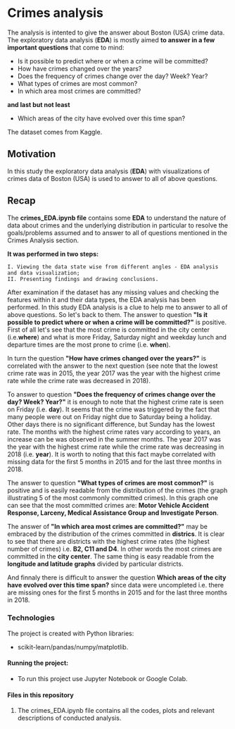 # Crimes analysis

The analysis is intented to give the answer about Boston (USA) crime data.  The exploratory data analysis (**EDA**) is mostly aimed **to answer in a few important questions** that come to mind:

- Is it possible to predict where or when a crime will be committed?
- How have crimes changed over the years?
- Does the frequency of crimes change over the day? Week? Year?
- What types of crimes are most common?
- In which area most crimes are committed? 

**and last but not least**

- Which areas of the city have evolved over this time span?

The dataset comes from Kaggle.


## Motivation

In this study the exploratory data analysis (**EDA**) with visualizations of crimes data of Boston (USA) is used to answer to all of above questions.


## Recap

The **crimes_EDA.ipynb file** contains some **EDA** to understand the nature of data about crimes and the underlying distribution in particular to resolve the goals/problems assumed and to answer to all of questions mentioned in the Crimes Analysis section.

**It was performed in two steps:**

    I. Viewing the data state wise from different angles - EDA analysis and data visualization;
    II. Presenting findings and drawing conclusions.
    
After examination if the dataset has any missing values and checking the features within it and their data types, the EDA analysis has been performed. In this study EDA analysis is a clue to help me to answer to all of above questions. So let's back to them. The answer to question **"Is it possible to predict where or when a crime will be committed?"** is positive. First of all let's see that the most crime is committed in the city center (i.e.**where**) and what is more Friday, Saturday night and weekday lunch and departure times are the most prone to crime (i.e. **when**).

In turn the question **"How have crimes changed over the years?"** is correlated with the answer to the next question (see note that the lowest crime rate was in 2015, the year 2017 was the year with the highest crime rate while the crime rate was decreased in 2018).

To answer to question **"Does the frequency of crimes change over the day? Week? Year?"** it is enough to note that the highest crime rate is seen on Friday (i.e. **day**). It seems that the crime was triggered by the fact that many people were out on Friday night due to Saturday being a holiday. Other days there is no significant difference, but Sunday has the lowest rate. The months with the highest crime rates vary according to years, an increase can be was observed in the summer months. The year 2017 was the year with the highest crime rate while the crime rate was decreasing in 2018 (i.e. **year**). It is worth to noting that this fact maybe correlated with missing data for the first 5 months in 2015 and for the last three months in 2018.

The answer to question **"What types of crimes are most common?"** is positive and is easily readable from the distribution of the crimes (the graph illustrating 5 of the most commonly committed crimes). In this graph one can see that the most committed crimes are: **Motor Vehicle Accident Response, Larceny, Medical Assistance Group and Investigate Person**.

The answer of **"In which area most crimes are committed?"** may be embraced by the distribution of the crimes committed in **districs**. It is clear to see that there are districts with the highest crime rates (the highest number of crimes) i.e. **B2, C11 and D4**. In other words the most crimes are committed in the **city center**. The same thing is easy readable from the **longitude and latitude graphs** divided by particular districts. 

And finnaly there is difficult to answer the question **Which areas of the city have evolved over this time span?** since data were uncompleted i.e. there are missing ones for the first 5 months in 2015 and for the last three months in 2018. 


### Technologies

The project is created with Python libraries:

- scikit-learn/pandas/numpy/matplotlib.


#### Running the project:

- To run this project use Jupyter Notebook or Google Colab.


#### Files in this repository

1. The crimes_EDA.ipynb file contains all the codes, plots and relevant descriptions of conducted analysis.



